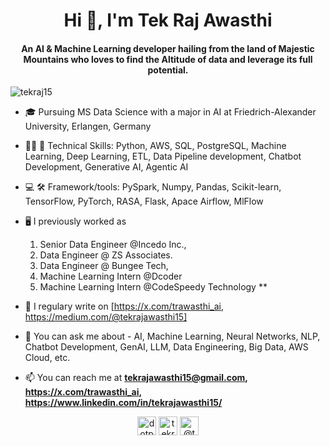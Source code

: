 <h1 align="center">Hi 👋, I'm Tek Raj Awasthi</h1>
<h4 align="center"> An AI & Machine Learning developer hailing from the land of Majestic Mountains who loves to find the Altitude of data and leverage its full potential.</h4>

<p align="left"> <img src="https://komarev.com/ghpvc/?username=tekraj15" alt="tekraj15" /> </p>

- 🎓 Pursuing MS Data Science with a major in AI at Friedrich-Alexander University, Erlangen, Germany 
- 🧑‍💻 🚀 Technical Skills: Python, AWS, SQL, PostgreSQL, Machine Learning, Deep Learning, ETL, Data Pipeline development, Chatbot Development, Generative AI, Agentic AI
- 💻 🛠️ Framework/tools: PySpark, Numpy, Pandas, Scikit-learn, TensorFlow, PyTorch, RASA, Flask, Apace Airflow, MlFlow

 
- 🖥 I previously worked as
  
  1. Senior Data Engineer @Incedo Inc.,
  2. Data Engineer @ ZS Associates.
  3. Data Engineer @ Bungee Tech,
  4. Machine Learning Intern @Dcoder
  5. Machine Learning Intern @CodeSpeedy Technology **

- 📝 I regulary write on [https://x.com/trawasthi_ai, https://medium.com/@tekrajawasthi15]

- 💬 You can ask me about - AI, Machine Learning, Neural Networks, NLP, Chatbot Development, GenAI, LLM, Data Engineering, Big Data, AWS Cloud, etc.
  
- 📫 You can reach me at **tekrajawasthi15@gmail.com, https://x.com/trawasthi_ai, https://www.linkedin.com/in/tekrajawasthi15/**


<p align="center">
<a href="https://twitter.com/trawasthi_ai" target="blank"><img align="center" src="https://cdn.jsdelivr.net/npm/simple-icons@3.0.1/icons/twitter.svg" alt="dotpyarmy" height="30" width="30" /></a>
<a href="https://linkedin.com/in/tekrajawasthi15" target="blank"><img align="center" src="https://cdn.jsdelivr.net/npm/simple-icons@3.0.1/icons/linkedin.svg" alt="tekrajawasthi15" height="30" width="30" /></a>
<a href="https://medium.com/@tekrajawasthi15" target="blank"><img align="center" src="https://cdn.jsdelivr.net/npm/simple-icons@3.0.1/icons/medium.svg" alt="@tekrajawasthi15" height="30" width="30" /></a>
</p>
